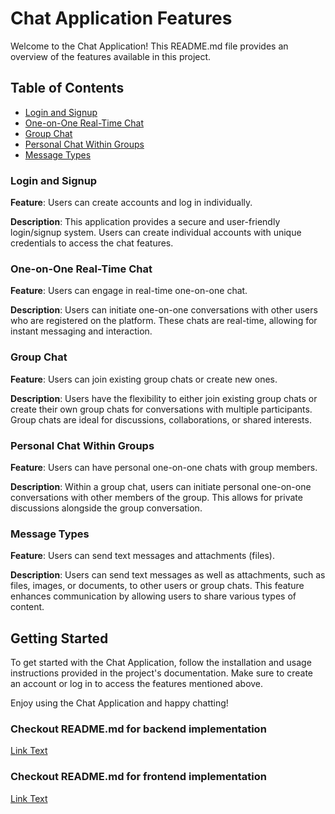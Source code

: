 # Chat Application Features

Welcome to the Chat Application! This README.md file provides an overview of the features available in this project.

## Table of Contents

- [Login and Signup](#login-and-signup)
- [One-on-One Real-Time Chat](#one-on-one-real-time-chat)
- [Group Chat](#group-chat)
- [Personal Chat Within Groups](#personal-chat-within-groups)
- [Message Types](#message-types)

### Login and Signup

**Feature**: Users can create accounts and log in individually.

**Description**: This application provides a secure and user-friendly login/signup system. Users can create individual accounts with unique credentials to access the chat features.

### One-on-One Real-Time Chat

**Feature**: Users can engage in real-time one-on-one chat.

**Description**: Users can initiate one-on-one conversations with other users who are registered on the platform. These chats are real-time, allowing for instant messaging and interaction.

### Group Chat

**Feature**: Users can join existing group chats or create new ones.

**Description**: Users have the flexibility to either join existing group chats or create their own group chats for conversations with multiple participants. Group chats are ideal for discussions, collaborations, or shared interests.

### Personal Chat Within Groups

**Feature**: Users can have personal one-on-one chats with group members.

**Description**: Within a group chat, users can initiate personal one-on-one conversations with other members of the group. This allows for private discussions alongside the group conversation.

### Message Types

**Feature**: Users can send text messages and attachments (files).

**Description**: Users can send text messages as well as attachments, such as files, images, or documents, to other users or group chats. This feature enhances communication by allowing users to share various types of content.

## Getting Started

To get started with the Chat Application, follow the installation and usage instructions provided in the project's documentation. Make sure to create an account or log in to access the features mentioned above.

Enjoy using the Chat Application and happy chatting!


### Checkout README.md for backend implementation
[Link Text](https://github.com/katiyarkartik0/chat-app/blob/main/backend/README.md)

### Checkout README.md for frontend implementation
[Link Text](https://github.com/katiyarkartik0/chat-app/blob/main/frontend/README.md)
